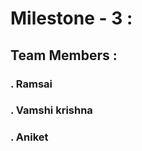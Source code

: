 # Milestone - 3 : 

## Team Members :
###              . Ramsai
###              . Vamshi krishna
###              . Aniket

